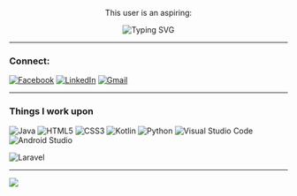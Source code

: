 
<p align="center">This user is an aspiring: </p>

<p align="center">
<img src="https://readme-typing-svg.herokuapp.com?font=Fira+Code&pause=1000&color=F7DC00&center=true&vCenter=true&width=438&lines=Software+Engineer;Game+Developer;Mobile+Developer" alt="Typing SVG" /> </p>

---------------------------

  <h3>Connect:</h3>

[![Facebook](https://img.shields.io/badge/Facebook-%231877F2.svg?style=for-the-badge&logo=Facebook&logoColor=white)](https://www.facebook.com/hyudz.esguerra.1)
[![LinkedIn](https://img.shields.io/badge/linkedin-%230077B5.svg?style=for-the-badge&logo=linkedin&logoColor=white)](https://www.linkedin.com/in/fraion-hyudz-esguerra-914645125/)
[![Gmail](https://img.shields.io/badge/Gmail-D14836?style=for-the-badge&logo=gmail&logoColor=white)](mailto:fraionhyudz10@gmail.com)

---------------------------
<h3> Things I work upon</h3>

![Java](https://img.shields.io/badge/java-%23ED8B00.svg?style=for-the-badge&logo=java&logoColor=white)
![HTML5](https://img.shields.io/badge/html5-%23E34F26.svg?style=for-the-badge&logo=html5&logoColor=white)
![CSS3](https://img.shields.io/badge/css3-%231572B6.svg?style=for-the-badge&logo=css3&logoColor=white)
![Kotlin](https://img.shields.io/badge/Kotlin-purple?style=for-the-badge&logo=kotlin&logoColor=white)
![Python](https://img.shields.io/badge/Python-green?style=for-the-badge&logo=python&logoColor=white)
![Visual Studio Code](https://img.shields.io/badge/VS_Code-blue?style=for-the-badge&logo=visual%20studio%20code)
![Android Studio](https://img.shields.io/badge/Android_Studio-blue?style=for-the-badge&logo=android%20studio&logoColor=white)

![Laravel](https://img.shields.io/badge/laravel-black?style=for-the-badge&logo=Laravel&logoColor=red)

-------------------------
![](https://komarev.com/ghpvc/?username=Hyudz&style=for-the-badge)
